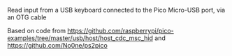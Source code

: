 Read input from a USB keyboard connected to the Pico Micro-USB port, via an OTG cable

Based on code from https://github.com/raspberrypi/pico-examples/tree/master/usb/host/host_cdc_msc_hid and https://github.com/No0ne/ps2pico
